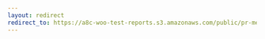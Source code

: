 ```yaml
---
layout: redirect
redirect_to: https://a8c-woo-test-reports.s3.amazonaws.com/public/pr-merge/37827/api/index.html
---
```

